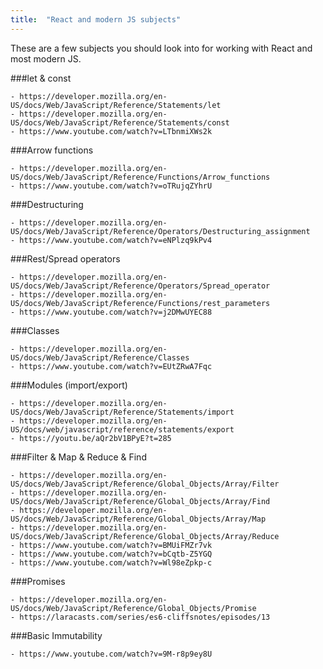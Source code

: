 ```yaml
---
title:  "React and modern JS subjects"
---
```


These are a few subjects you should look into for working with React and most modern JS.

###let & const

    - https://developer.mozilla.org/en-US/docs/Web/JavaScript/Reference/Statements/let
    - https://developer.mozilla.org/en-US/docs/Web/JavaScript/Reference/Statements/const
    - https://www.youtube.com/watch?v=LTbnmiXWs2k

###Arrow functions

    - https://developer.mozilla.org/en-US/docs/Web/JavaScript/Reference/Functions/Arrow_functions
    - https://www.youtube.com/watch?v=oTRujqZYhrU

###Destructuring

    - https://developer.mozilla.org/en-US/docs/Web/JavaScript/Reference/Operators/Destructuring_assignment
    - https://www.youtube.com/watch?v=eNPlzq9kPv4

###Rest/Spread operators

    - https://developer.mozilla.org/en-US/docs/Web/JavaScript/Reference/Operators/Spread_operator
    - https://developer.mozilla.org/en-US/docs/Web/JavaScript/Reference/Functions/rest_parameters
    - https://www.youtube.com/watch?v=j2DMwUYEC88

###Classes

    - https://developer.mozilla.org/en-US/docs/Web/JavaScript/Reference/Classes
    - https://www.youtube.com/watch?v=EUtZRwA7Fqc

###Modules (import/export)

    - https://developer.mozilla.org/en-US/docs/Web/JavaScript/Reference/Statements/import
    - https://developer.mozilla.org/en-US/docs/web/javascript/reference/statements/export
    - https://youtu.be/aQr2bV1BPyE?t=285

###Filter & Map & Reduce & Find

    - https://developer.mozilla.org/en-US/docs/Web/JavaScript/Reference/Global_Objects/Array/Filter
    - https://developer.mozilla.org/en-US/docs/Web/JavaScript/Reference/Global_Objects/Array/Find
    - https://developer.mozilla.org/en-US/docs/Web/JavaScript/Reference/Global_Objects/Array/Map
    - https://developer.mozilla.org/en-US/docs/Web/JavaScript/Reference/Global_Objects/Array/Reduce
    - https://www.youtube.com/watch?v=BMUiFMZr7vk
    - https://www.youtube.com/watch?v=bCqtb-Z5YGQ
    - https://www.youtube.com/watch?v=Wl98eZpkp-c

###Promises

    - https://developer.mozilla.org/en-US/docs/Web/JavaScript/Reference/Global_Objects/Promise
    - https://laracasts.com/series/es6-cliffsnotes/episodes/13
    
###Basic Immutability

    - https://www.youtube.com/watch?v=9M-r8p9ey8U

